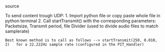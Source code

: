 source


To send content trough UDP:
	1. Import python file or copy paste whole file in python terminal
	2. Call startTransmit() with the corresponding parameters: Packetsize, Transmit period, file Divider (used to divide audio files to match samplerate)

	Best known method is to call as follows --> startTransmit(250, 0.010, 2)   for a 22.222Hz sample rate (configured in the PIT_Handler)